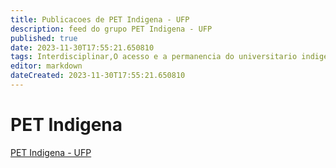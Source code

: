```yaml
---
title: Publicacoes de PET Indigena - UFP
description: feed do grupo PET Indigena - UFP
published: true
date: 2023-11-30T17:55:21.650810
tags: Interdisciplinar,O acesso e a permanencia do universitario indigena na academia
editor: markdown
dateCreated: 2023-11-30T17:55:21.650810
---
```


# PET Indigena
[PET Indigena - UFP](/grupo/143PETIndigenaUFP.md)